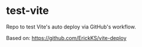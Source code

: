 # test-vite

Repo to test Vite's auto deploy via GitHub's workflow.

Based on: https://github.com/ErickKS/vite-deploy
